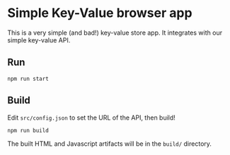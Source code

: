 # Simple Key-Value browser app

This is a very simple (and bad!) key-value store app. It integrates with our
simple key-value API.

## Run

`npm run start`

## Build

Edit `src/config.json` to set the URL of the API, then build!

`npm run build`

The built HTML and Javascript artifacts will be in the `build/` directory.
